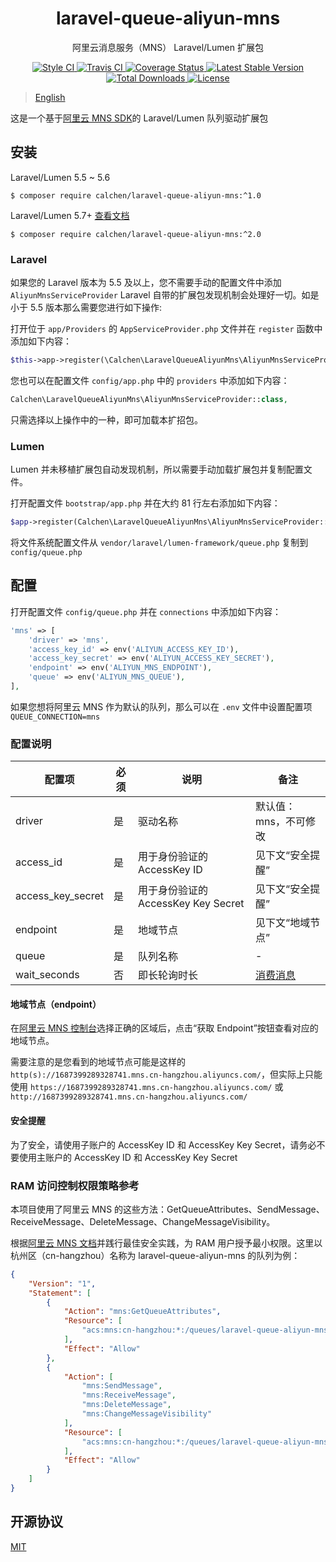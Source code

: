<h1 align="center"> laravel-queue-aliyun-mns </h1>

<p align="center"> 阿里云消息服务（MNS） Laravel/Lumen 扩展包 </p>

<p align="center">
    <a href="https://github.styleci.io/repos/205573394">
        <img alt="Style CI" src="https://github.styleci.io/repos/205573394/shield?style=flat">
    </a>
    <a href="https://travis-ci.com/calchen/laravel-queue-aliyun-mns">
        <img alt="Travis CI" src="https://img.shields.io/travis/com/calchen/laravel-queue-aliyun-mns.svg">
    </a>
    <a href='https://coveralls.io/github/calchen/laravel-queue-aliyun-mns?branch=1.0'>
        <img alt='Coverage Status' src='https://coveralls.io/repos/github/calchen/laravel-queue-aliyun-mns/badge.svg?branch=1.0'/>
    </a>
    <a href="https://packagist.org/packages/calchen/laravel-queue-aliyun-mns">
        <img alt="Latest Stable Version" src="https://img.shields.io/packagist/v/calchen/laravel-queue-aliyun-mns.svg">
    </a>
    <a href="https://packagist.org/packages/calchen/laravel-queue-aliyun-mns">
        <img alt="Total Downloads" src="https://img.shields.io/packagist/dt/calchen/laravel-queue-aliyun-mns.svg">
    </a>
    <a href="https://github.com/calchen/laravel-queue-aliyun-mns/blob/master/LICENSE">
        <img alt="License" src="https://img.shields.io/github/license/calchen/laravel-queue-aliyun-mns.svg">
    </a>
</p>

> [English](https://github.com/calchen/laravel-queue-aliyun-mns/blob/master/README_en.md)

这是一个基于[阿里云 MNS SDK](https://github.com/aliyun/aliyun-mns-php-sdk)的 Laravel/Lumen 队列驱动扩展包 

## 安装

Laravel/Lumen 5.5 ~ 5.6

```shell
$ composer require calchen/laravel-queue-aliyun-mns:^1.0
```

Laravel/Lumen 5.7+ [查看文档](https://github.com/calchen/laravel-queue-aliyun-mns/blob/master/README.md)

```shell
$ composer require calchen/laravel-queue-aliyun-mns:^2.0
```

### Laravel

如果您的 Laravel 版本为 5.5 及以上，您不需要手动的配置文件中添加 `AliyunMnsServiceProvider` Laravel 自带的扩展包发现机制会处理好一切。如是小于 5.5 版本那么需要您进行如下操作: 

打开位于 `app/Providers` 的 `AppServiceProvider.php` 文件并在 `register` 函数中添加如下内容：
```php
$this->app->register(\Calchen\LaravelQueueAliyunMns\AliyunMnsServiceProvider::class);
```
您也可以在配置文件 `config/app.php` 中的 `providers` 中添加如下内容：
```php
Calchen\LaravelQueueAliyunMns\AliyunMnsServiceProvider::class,
```
只需选择以上操作中的一种，即可加载本扩招包。

### Lumen

Lumen 并未移植扩展包自动发现机制，所以需要手动加载扩展包并复制配置文件。

打开配置文件 `bootstrap/app.php` 并在大约 81 行左右添加如下内容：
```php
$app->register(Calchen\LaravelQueueAliyunMns\AliyunMnsServiceProvider::class);
```

将文件系统配置文件从 `vendor/laravel/lumen-framework/queue.php` 复制到 `config/queue.php`

## 配置

打开配置文件 `config/queue.php` 并在 `connections` 中添加如下内容：
```php
'mns' => [
    'driver' => 'mns',
    'access_key_id' => env('ALIYUN_ACCESS_KEY_ID'),
    'access_key_secret' => env('ALIYUN_ACCESS_KEY_SECRET'),
    'endpoint' => env('ALIYUN_MNS_ENDPOINT'),
    'queue' => env('ALIYUN_MNS_QUEUE'),
],
```

如果您想将阿里云 MNS 作为默认的队列，那么可以在 `.env` 文件中设置配置项 `QUEUE_CONNECTION=mns`

### 配置说明
| 配置项                	| 必须 	| 说明                                 	| 备注                  	|
|-------------------	|------	|--------------------------------------	|-----------------------	|
| driver            	| 是   	| 驱动名称                             	| 默认值：mns，不可修改   	|
| access_id         	| 是   	| 用于身份验证的 AccessKey ID          	| 见下文“安全提醒”         	|
| access_key_secret 	| 是   	| 用于身份验证的  AccessKey Key Secret 	| 见下文“安全提醒”      	    |
| endpoint          	| 是   	| 地域节点                             	| 见下文“地域节点”      	    |
| queue          	    | 是   	| 队列名称                             	| -                   	    |
| wait_seconds          | 否   	| 即长轮询时长                            | [消费消息](https://help.aliyun.com/document_detail/35136.html?spm=a2c4g.11186623.6.675.37e35c40Hzv2FW#h2-request)|

#### 地域节点（endpoint）

在[阿里云 MNS 控制台](https://mns.console.aliyun.com)选择正确的区域后，点击“获取 Endpoint”按钮查看对应的地域节点。

需要注意的是您看到的地域节点可能是这样的 `http(s)://1687399289328741.mns.cn-hangzhou.aliyuncs.com/`，但实际上只能使用 `https://1687399289328741.mns.cn-hangzhou.aliyuncs.com/` 或 `http://1687399289328741.mns.cn-hangzhou.aliyuncs.com/`

#### 安全提醒

为了安全，请使用子账户的 AccessKey ID 和 AccessKey Key Secret，请务必不要使用主账户的 AccessKey ID 和 AccessKey Key Secret

### RAM 访问控制权限策略参考

本项目使用了阿里云 MNS 的这些方法：GetQueueAttributes、SendMessage、ReceiveMessage、DeleteMessage、ChangeMessageVisibility。

根据[阿里云 MNS 文档](https://help.aliyun.com/document_detail/27448.html?spm=a2c4g.11186623.6.597.27f31b2dQ1x64i)并践行最佳安全实践，为 RAM 用户授予最小权限。这里以杭州区（cn-hangzhou）名称为 laravel-queue-aliyun-mns 的队列为例：
```json
{
    "Version": "1",
    "Statement": [
        {
            "Action": "mns:GetQueueAttributes",
            "Resource": [
                "acs:mns:cn-hangzhou:*:/queues/laravel-queue-aliyun-mns"
            ],
            "Effect": "Allow"
        },
        {
            "Action": [
                "mns:SendMessage",
                "mns:ReceiveMessage",
                "mns:DeleteMessage",
                "mns:ChangeMessageVisibility"
            ],
            "Resource": [
                "acs:mns:cn-hangzhou:*:/queues/laravel-queue-aliyun-mns/messages"
            ],
            "Effect": "Allow"
        }
    ]
}
```

## 开源协议

[MIT](http://opensource.org/licenses/MIT)
